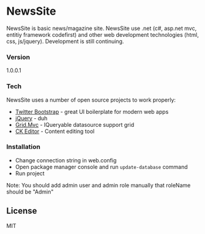 # NewsSite

NewsSite is basic news/magazine site. NewsSite use .net (c#, asp.net mvc, entitiy framework codefirst) and other web development technologies (html, css, js/jquery). Development is still continuing.

### Version
1.0.0.1

### Tech

NewsSite uses a number of open source projects to work properly:

* [Twitter Bootstrap] - great UI boilerplate for modern web apps
* [jQuery] - duh
* [Grid.Mvc] - IQueryable datasource support grid
* [CK Editor] - Content editing tool

### Installation

- Change connection string in web.config
- Open package manager console and run `update-database` command
- Run project

Note: You should add admin user and admin role manually that roleName should be "Admin"

License
----

MIT

[Twitter Bootstrap]:http://twitter.github.com/bootstrap/
[jQuery]:http://jquery.com
[Grid.Mvc]:https://gridmvc.codeplex.com/
[CK Editor]:http://ckeditor.com/
